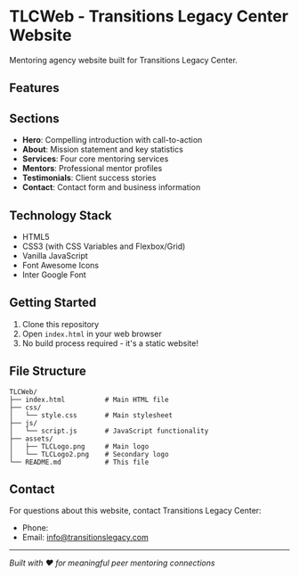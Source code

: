 # TLCWeb - Transitions Legacy Center Website

Mentoring agency website built for Transitions Legacy Center.

## Features



## Sections

- **Hero**: Compelling introduction with call-to-action
- **About**: Mission statement and key statistics
- **Services**: Four core mentoring services
- **Mentors**: Professional mentor profiles
- **Testimonials**: Client success stories
- **Contact**: Contact form and business information

## Technology Stack

- HTML5
- CSS3 (with CSS Variables and Flexbox/Grid)
- Vanilla JavaScript
- Font Awesome Icons
- Inter Google Font

## Getting Started

1. Clone this repository
2. Open `index.html` in your web browser
3. No build process required - it's a static website!

## File Structure

```
TLCWeb/
├── index.html          # Main HTML file
├── css/
│   └── style.css       # Main stylesheet
├── js/
│   └── script.js       # JavaScript functionality
├── assets/
│   ├── TLCLogo.png     # Main logo
│   └── TLCLogo2.png    # Secondary logo
└── README.md           # This file
```

## Contact

For questions about this website, contact Transitions Legacy Center:
- Phone: 
- Email: info@transitionslegacy.com

---

*Built with ❤️ for meaningful peer mentoring connections*
